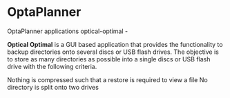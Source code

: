 # OptaPlanner
OptaPlanner applications
optical-optimal -

**Optical Optimal** is a GUI based application that provides the functionality to backup directories onto several discs or USB flash drives. The objective is to store as many directories as possible into a single discs or USB flash drive with the following criteria.

Nothing is compressed such that a restore is required to view a file
No directory is split onto two drives
